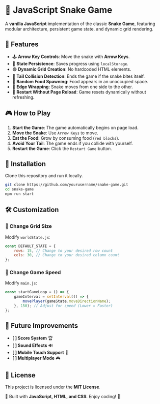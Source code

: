 # 🐍 JavaScript Snake Game

A **vanilla JavaScript** implementation of the classic **Snake Game**, featuring modular architecture, persistent game state, and dynamic grid rendering.

## 🚀 Features
- 🕹 **Arrow Key Controls**: Move the snake with **Arrow Keys**.
- 💾 **State Persistence**: Saves progress using `localStorage`.
- 🟢 **Dynamic Grid Creation**: No hardcoded HTML elements.
- 🛑 **Tail Collision Detection**: Ends the game if the snake bites itself.
- 🍏 **Random Food Spawning**: Food appears in an unoccupied space.
- 🎯 **Edge Wrapping**: Snake moves from one side to the other.
- 🔁 **Restart Without Page Reload**: Game resets dynamically without refreshing.

## 🎮 How to Play
1. **Start the Game**: The game automatically begins on page load.
2. **Move the Snake**: Use `Arrow Keys` to move.
3. **Eat the Food**: Grow by consuming food (`red blocks`).
4. **Avoid Your Tail**: The game ends if you collide with yourself.
5. **Restart the Game**: Click the `Restart Game` button.

## 📜 Installation
Clone this repository and run it locally.
```bash
git clone https://github.com/yourusername/snake-game.git
cd snake-game
npm run start
```

## 🛠 Customization
### 🔹 Change Grid Size
Modify `worldState.js`:
```js
const DEFAULT_STATE = {
    rows: 15, // Change to your desired row count
    cols: 30, // Change to your desired column count
};
```

### 🔹 Change Game Speed
Modify `main.js`:
```js
const startGameLoop = () => {
    gameInterval = setInterval(() => {
        movePlayer(gameState.moveDirectionName);
    }, 150); // Adjust for speed (Lower = Faster)
};
```

## 🤖 Future Improvements
- **[ ] Score System** 🏆
- **[ ] Sound Effects** 🔊
- **[ ] Mobile Touch Support** 📱
- **[ ] Multiplayer Mode** 🎮

## 📄 License
This project is licensed under the **MIT License**.

🚀 Built with **JavaScript, HTML, and CSS**. Enjoy coding! 🐍

